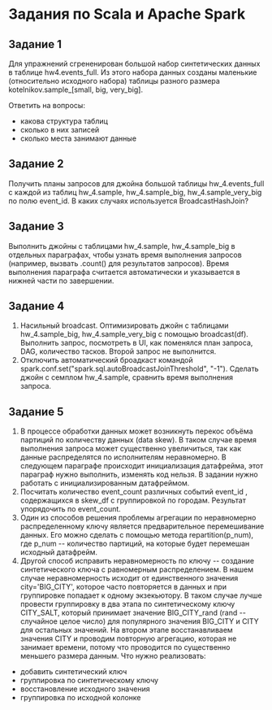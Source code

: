 # Задания по Scala и Apache Spark

## Задание 1
Для упражнений сгрененирован большой набор синтетических данных в таблице hw4.events_full. Из этого набора данных созданы маленькие (относительно исходного набора) таблицы разного размера kotelnikov.sample_[small, big, very_big]. 

Ответить на вопросы:
 * какова структура таблиц
 * сколько в них записей 
 * сколько места занимают данные

## Задание 2
Получить планы запросов для джойна большой таблицы hw_4.events_full с каждой из таблиц hw_4.sample, hw_4.sample_big, hw_4.sample_very_big по полю event_id. В каких случаях используется BroadcastHashJoin? 

## Задание 3
Выполнить джойны с таблицами  hw_4.sample,  hw_4.sample_big в отдельных параграфах, чтобы узнать время выполнения запросов (например, вызвать .count() для результатов запросов). Время выполнения параграфа считается автоматически и указывается в нижней части по завершении.

## Задание 4
1. Насильный broadcast. Оптимизировать джойн с таблицами hw_4.sample_big, hw_4.sample_very_big с помощью broadcast(df). Выполнить запрос, посмотреть в UI, как поменялся план запроса, DAG, количество тасков. Второй запрос не выполнится.
2. Отключить автоматический броадкаст командой spark.conf.set("spark.sql.autoBroadcastJoinThreshold", "-1"). Сделать джойн с семплом hw_4.sample, сравнить время выполнения запроса.

## Задание 5
1. В процессе обработки данных может возникнуть перекос объёма партиций по количеству данных (data skew). В таком случае время выполнения запроса может существенно увеличиться, так как данные распределятся по исполнителям неравномерно. В следующем параграфе происходит инициализация датафрейма, этот параграф нужно выполнить, изменять код нельзя. В задании нужно работать с инициализированным датафреймом.
2. Посчитать количество event_count различных событий event_id , содержащихся в skew_df с группировкой по городам. Результат упорядочить по event_count.
3. Один из способов решения проблемы агрегации по неравномерно распределенному ключу является предварительное перемешивание данных. Его можно сделать с помощью метода repartition(p_num), где p_num -- количество партиций, на которые будет перемешан исходный датафрейм.
4. Другой способ исправить неравномерность по ключу -- создание синтетического ключа с равномерным распределением. В нашем случае неравномерность исходит от единственного значения city='BIG_CITY', которое часто повторяется в данных и при группировке попадает к одному экзекьютору. В таком случае лучше провести группировку в два этапа по синтетическому ключу CITY_SALT, который принимает значение BIG_CITY_rand (rand -- случайное целое число) для популярного значения BIG_CITY и CITY для остальных значений. На втором этапе восстанавливаем значения CITY и проводим повторную агрегацию, которая не занимает времени, потому что проводится по существенно меньшего размера данным. 
Что нужно реализовать:
* добавить синтетический ключ
* группировка по синтетическому ключу
* восстановление исходного значения
* группировка по исходной колонке



